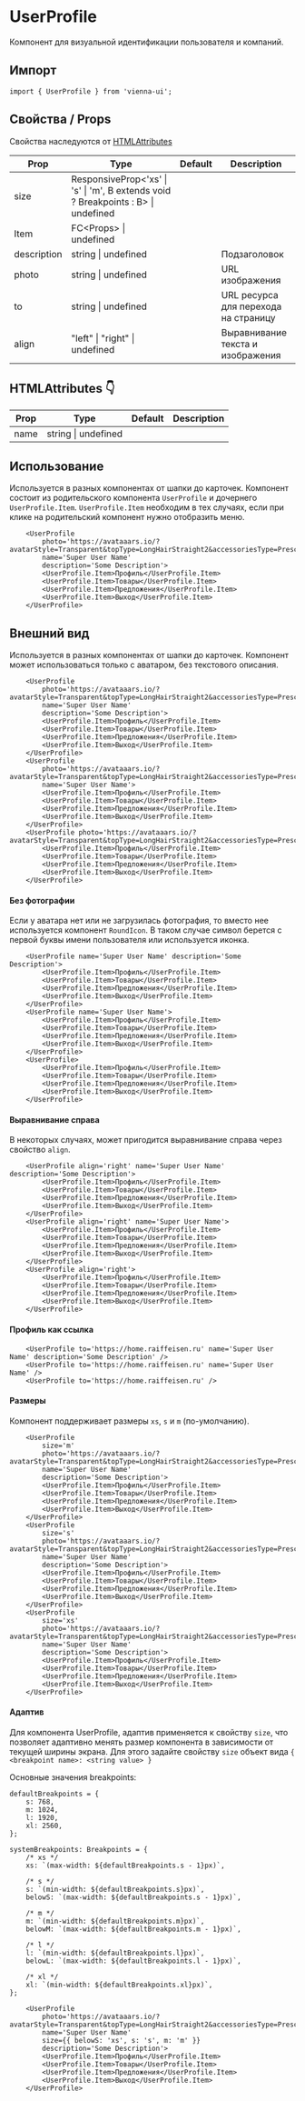 # UserProfile

Компонент для визуальной идентификации пользователя и компаний.

## Импорт

```
import { UserProfile } from 'vienna-ui';
```

## Свойства / Props

Свойства наследуются от [HTMLAttributes<HTMLAnchorElement>](https://github.com/DefinitelyTyped/DefinitelyTyped/blob/master/types/react/index.d.ts#L1746)

| Prop        | Type                            | Default | Description                          |
| ----------- | ------------------------------- | ------- | ------------------------------------ |
| size        | ResponsiveProp<'xs' \| 's' \| 'm', B extends void ? Breakpoints : B> \| undefined |    |
| Item        | FC<Props<Breakpoints>> \| undefined             |    |                             |
| description | string \| undefined             |   | Подзаголовок                         |
| photo       | string \| undefined             |    | URL изображения                      |
| to          | string \| undefined             |    | URL ресурса для перехода на страницу |
| align       | "left" \| "right" \| undefined  |    | Выравнивание текста и изображения    |

## HTMLAttributes 👇


| Prop        | Type                            | Default | Description                          |
| ----------- | ------------------------------- | ------- | ------------------------------------ |
| name        | string \| undefined |


## Использование

Используется в разных компонентах от шапки до карточек. Компонент состоит из родительского компонента `UserProfile` и дочернего `UserProfile.Item`. `UserProfile.Item` необходим в тех случаях, если при клике на родительский компонент нужно отобразить меню.


```
    <UserProfile
        photo='https://avataaars.io/?avatarStyle=Transparent&topType=LongHairStraight2&accessoriesType=Prescription01&hairColor=BlondeGolden&facialHairType=MoustacheFancy&facialHairColor=BrownDark&clotheType=BlazerSweater&eyeType=Default&eyebrowType=Default&mouthType=Default&skinColor=Light'
        name='Super User Name'
        description='Some Description'>
        <UserProfile.Item>Профиль</UserProfile.Item>
        <UserProfile.Item>Товары</UserProfile.Item>
        <UserProfile.Item>Предложения</UserProfile.Item>
        <UserProfile.Item>Выход</UserProfile.Item>
    </UserProfile>
```

## Внешний вид

Используется в разных компонентах от шапки до карточек. Компонент может использоваться только с аватаром, без текстового описания.

```
    <UserProfile
        photo='https://avataaars.io/?avatarStyle=Transparent&topType=LongHairStraight2&accessoriesType=Prescription01&hairColor=BlondeGolden&facialHairType=MoustacheFancy&facialHairColor=BrownDark&clotheType=BlazerSweater&eyeType=Default&eyebrowType=Default&mouthType=Default&skinColor=Light'
        name='Super User Name'
        description='Some Description'>
        <UserProfile.Item>Профиль</UserProfile.Item>
        <UserProfile.Item>Товары</UserProfile.Item>
        <UserProfile.Item>Предложения</UserProfile.Item>
        <UserProfile.Item>Выход</UserProfile.Item>
    </UserProfile>
    <UserProfile
        photo='https://avataaars.io/?avatarStyle=Transparent&topType=LongHairStraight2&accessoriesType=Prescription01&hairColor=BlondeGolden&facialHairType=MoustacheFancy&facialHairColor=BrownDark&clotheType=BlazerSweater&eyeType=Default&eyebrowType=Default&mouthType=Default&skinColor=Light'
        name='Super User Name'>
        <UserProfile.Item>Профиль</UserProfile.Item>
        <UserProfile.Item>Товары</UserProfile.Item>
        <UserProfile.Item>Предложения</UserProfile.Item>
        <UserProfile.Item>Выход</UserProfile.Item>
    </UserProfile>
    <UserProfile photo='https://avataaars.io/?avatarStyle=Transparent&topType=LongHairStraight2&accessoriesType=Prescription01&hairColor=BlondeGolden&facialHairType=MoustacheFancy&facialHairColor=BrownDark&clotheType=BlazerSweater&eyeType=Default&eyebrowType=Default&mouthType=Default&skinColor=Light'>
        <UserProfile.Item>Профиль</UserProfile.Item>
        <UserProfile.Item>Товары</UserProfile.Item>
        <UserProfile.Item>Предложения</UserProfile.Item>
        <UserProfile.Item>Выход</UserProfile.Item>
    </UserProfile>
```

#### Без фотографии

Если у аватара нет или не загрузилась фотография, то вместо нее используется компонент `RoundIcon`. В таком случае символ берется с первой буквы имени пользователя или используется иконка.

```
    <UserProfile name='Super User Name' description='Some Description'>
        <UserProfile.Item>Профиль</UserProfile.Item>
        <UserProfile.Item>Товары</UserProfile.Item>
        <UserProfile.Item>Предложения</UserProfile.Item>
        <UserProfile.Item>Выход</UserProfile.Item>
    </UserProfile>
    <UserProfile name='Super User Name'>
        <UserProfile.Item>Профиль</UserProfile.Item>
        <UserProfile.Item>Товары</UserProfile.Item>
        <UserProfile.Item>Предложения</UserProfile.Item>
        <UserProfile.Item>Выход</UserProfile.Item>
    </UserProfile>
    <UserProfile>
        <UserProfile.Item>Профиль</UserProfile.Item>
        <UserProfile.Item>Товары</UserProfile.Item>
        <UserProfile.Item>Предложения</UserProfile.Item>
        <UserProfile.Item>Выход</UserProfile.Item>
    </UserProfile>
```

#### Выравнивание справа

В некоторых случаях, может пригодится выравнивание справа через свойство `align`.

```
    <UserProfile align='right' name='Super User Name' description='Some Description'>
        <UserProfile.Item>Профиль</UserProfile.Item>
        <UserProfile.Item>Товары</UserProfile.Item>
        <UserProfile.Item>Предложения</UserProfile.Item>
        <UserProfile.Item>Выход</UserProfile.Item>
    </UserProfile>
    <UserProfile align='right' name='Super User Name'>
        <UserProfile.Item>Профиль</UserProfile.Item>
        <UserProfile.Item>Товары</UserProfile.Item>
        <UserProfile.Item>Предложения</UserProfile.Item>
        <UserProfile.Item>Выход</UserProfile.Item>
    </UserProfile>
    <UserProfile align='right'>
        <UserProfile.Item>Профиль</UserProfile.Item>
        <UserProfile.Item>Товары</UserProfile.Item>
        <UserProfile.Item>Предложения</UserProfile.Item>
        <UserProfile.Item>Выход</UserProfile.Item>
    </UserProfile>
```

#### Профиль как ссылка

```
    <UserProfile to='https://home.raiffeisen.ru' name='Super User Name' description='Some Description' />
    <UserProfile to='https://home.raiffeisen.ru' name='Super User Name' />
    <UserProfile to='https://home.raiffeisen.ru' />
```

#### Размеры

Компонент поддерживает размеры `xs`, `s` и `m` (по-умолчанию).

```
    <UserProfile
        size='m'
        photo='https://avataaars.io/?avatarStyle=Transparent&topType=LongHairStraight2&accessoriesType=Prescription01&hairColor=BlondeGolden&facialHairType=MoustacheFancy&facialHairColor=BrownDark&clotheType=BlazerSweater&eyeType=Default&eyebrowType=Default&mouthType=Default&skinColor=Light'
        name='Super User Name'
        description='Some Description'>
        <UserProfile.Item>Профиль</UserProfile.Item>
        <UserProfile.Item>Товары</UserProfile.Item>
        <UserProfile.Item>Предложения</UserProfile.Item>
        <UserProfile.Item>Выход</UserProfile.Item>
    </UserProfile>
    <UserProfile
        size='s'
        photo='https://avataaars.io/?avatarStyle=Transparent&topType=LongHairStraight2&accessoriesType=Prescription01&hairColor=BlondeGolden&facialHairType=MoustacheFancy&facialHairColor=BrownDark&clotheType=BlazerSweater&eyeType=Default&eyebrowType=Default&mouthType=Default&skinColor=Light'
        name='Super User Name'
        description='Some Description'>
        <UserProfile.Item>Профиль</UserProfile.Item>
        <UserProfile.Item>Товары</UserProfile.Item>
        <UserProfile.Item>Предложения</UserProfile.Item>
        <UserProfile.Item>Выход</UserProfile.Item>
    </UserProfile>
    <UserProfile
        size='xs'
        photo='https://avataaars.io/?avatarStyle=Transparent&topType=LongHairStraight2&accessoriesType=Prescription01&hairColor=BlondeGolden&facialHairType=MoustacheFancy&facialHairColor=BrownDark&clotheType=BlazerSweater&eyeType=Default&eyebrowType=Default&mouthType=Default&skinColor=Light'
        name='Super User Name'
        description='Some Description'>
        <UserProfile.Item>Профиль</UserProfile.Item>
        <UserProfile.Item>Товары</UserProfile.Item>
        <UserProfile.Item>Предложения</UserProfile.Item>
        <UserProfile.Item>Выход</UserProfile.Item>
    </UserProfile>
```

#### Адаптив

Для компонента UserProfile, адаптив применяется к свойству `size`, что позволяет адаптивно менять размер компонента в зависимости от текущей ширины экрана. Для этого задайте свойству `size` объект вида `{ <breakpoint name>: <string value> }`

Основные значения breakpoints:

```
defaultBreakpoints = {
    s: 768,
    m: 1024,
    l: 1920,
    xl: 2560,
};

systemBreakpoints: Breakpoints = {
    /* xs */
    xs: `(max-width: ${defaultBreakpoints.s - 1}px)`,

    /* s */
    s: `(min-width: ${defaultBreakpoints.s}px)`,
    belowS: `(max-width: ${defaultBreakpoints.s - 1}px)`,

    /* m */
    m: `(min-width: ${defaultBreakpoints.m}px)`,
    belowM: `(max-width: ${defaultBreakpoints.m - 1}px)`,

    /* l */
    l: `(min-width: ${defaultBreakpoints.l}px)`,
    belowL: `(max-width: ${defaultBreakpoints.l - 1}px)`,

    /* xl */
    xl: `(min-width: ${defaultBreakpoints.xl}px)`,
};
```

```
    <UserProfile
        photo='https://avataaars.io/?avatarStyle=Transparent&topType=LongHairStraight2&accessoriesType=Prescription01&hairColor=BlondeGolden&facialHairType=MoustacheFancy&facialHairColor=BrownDark&clotheType=BlazerSweater&eyeType=Default&eyebrowType=Default&mouthType=Default&skinColor=Light'
        name='Super User Name'
        size={{ belowS: 'xs', s: 's', m: 'm' }}
        description='Some Description'>
        <UserProfile.Item>Профиль</UserProfile.Item>
        <UserProfile.Item>Товары</UserProfile.Item>
        <UserProfile.Item>Предложения</UserProfile.Item>
        <UserProfile.Item>Выход</UserProfile.Item>
    </UserProfile>
```